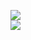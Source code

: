 [![](https://img.shields.io/badge/Made%20With-Github%20Spray-lightgrey.svg?style=for-the-badge&logo=github)](https://github.com/Annihil/github-spray#2508)  
[![](https://i.imgur.com/2DrTn0Z.gif)](https://github.com/Annihil/github-spray)